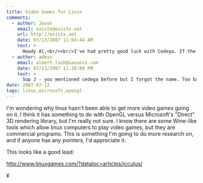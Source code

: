 ```yaml
---
title: Video Games for Linux 
comments:
  - author: Jason
    email: existx@existx.net
    url: http://existx.net
    date: 07/13/2007 11:04:44 AM
    text: >
      Howdy Al,<br/><br/>I've had pretty good luck with Cedega. If the games are popular, they do a pretty good job of supporting them. However, after years of trying to run games with Cedega on Linux. I have a full time dedicated Windows machine for that now.
  - author: admin
    email: albert.lash@savonix.com
    date: 07/13/2007 11:38:09 PM
    text: >
      Sup J - you mentioned cedega before but I forgot the name. Too bad its commercial, but I guess it takes a lot of work to keep up with the games.
date: 2007-07-12
tags: linux,microsoft,opengl
---
```

I'm wondering why linux hasn't been able to get more video games going on it. I think it has something to do with OpenGL versus Microsoft's "Direct" 3D rendering library, but I'm really not sure. I know there are some Wine-like tools which allow linux computers to play video games, but they are commercial programs. This is something I'm going to do more research on, and if anyone has any pointers, I'd appreciate it.

This looks like a good lead:

<a href="http://www.linuxgames.com/?dataloc=articles/icculus/">http://www.linuxgames.com/?dataloc=articles/icculus/</a>

¥

